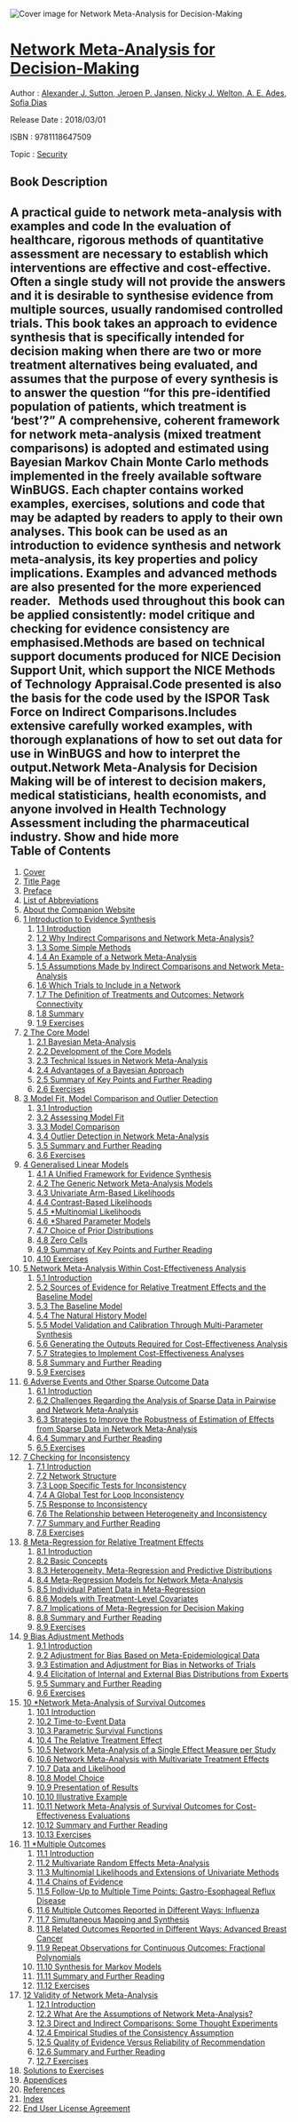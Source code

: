 ![Cover image for Network Meta-Analysis for Decision-Making](https://imgdetail.ebookreading.net/cover/cover/security/EB9781118647509.jpg)

[Network Meta-Analysis for Decision-Making](https://ebookreading.net/view/book/Network+Meta-Analysis+for+Decision-Making-EB9781118647509_1.html "Network Meta-Analysis for Decision-Making")
====================================================================================================================

Author : [Alexander J. Sutton](https://ebookreading.net/search/author/Alexander+J.+Sutton),[ Jeroen P. Jansen](https://ebookreading.net/search/author/+Jeroen+P.+Jansen),[ Nicky J. Welton](https://ebookreading.net/search/author/+Nicky+J.+Welton),[ A. E. Ades](https://ebookreading.net/search/author/+A.+E.+Ades),[ Sofia Dias](https://ebookreading.net/search/author/+Sofia+Dias)

Release Date : 2018/03/01

ISBN : 9781118647509

Topic : [Security](https://ebookreading.net/search/category/security)

Book Description
-----------------

 A practical guide to network meta-analysis with examples and code
In the evaluation of healthcare, rigorous methods of quantitative assessment are necessary to establish which interventions are effective and cost-effective. Often a single study will not provide the answers and it is desirable to synthesise evidence from multiple sources, usually randomised controlled trials. This book takes an approach to evidence synthesis that is specifically intended for decision making when there are two or more treatment alternatives being evaluated, and assumes that the purpose of every synthesis is to answer the question “for this pre-identified population of patients, which treatment is ‘best’?”
A comprehensive, coherent framework for network meta-analysis (mixed treatment comparisons) is adopted and estimated using Bayesian Markov Chain Monte Carlo methods implemented in the freely available software WinBUGS. Each chapter contains worked examples, exercises, solutions and code that may be adapted by readers to apply to their own analyses.
This book can be used as an introduction to evidence synthesis and network meta-analysis, its key properties and policy implications. Examples and advanced methods are also presented for the more experienced reader.
 
Methods used throughout this book can be applied consistently: model critique and checking for evidence consistency are emphasised.Methods are based on technical support documents produced for NICE Decision Support Unit, which support the NICE Methods of Technology Appraisal.Code presented is also the basis for the code used by the ISPOR Task Force on Indirect Comparisons.Includes extensive carefully worked examples, with thorough explanations of how to set out data for use in WinBUGS and how to interpret the output.Network Meta-Analysis for Decision Making will be of interest to decision makers, medical statisticians, health economists, and anyone involved in Health Technology Assessment including the pharmaceutical industry.
        Show and hide more                
Table of Contents
-----------------

1. [Cover](https://ebookreading.net/view/book/Network+Meta-Analysis+for+Decision-Making-EB9781118647509_1.html)
1. [Title Page](https://ebookreading.net/view/book/Network+Meta-Analysis+for+Decision-Making-EB9781118647509_4.html)
1. [Preface](https://ebookreading.net/view/book/Network+Meta-Analysis+for+Decision-Making-EB9781118647509_6.html)
1. [List of Abbreviations](https://ebookreading.net/view/book/Network+Meta-Analysis+for+Decision-Making-EB9781118647509_7.html)
1. [About the Companion Website](https://ebookreading.net/view/book/Network+Meta-Analysis+for+Decision-Making-EB9781118647509_8.html)
1. [1 Introduction to Evidence Synthesis](https://ebookreading.net/view/book/Network+Meta-Analysis+for+Decision-Making-EB9781118647509_9.html)
    1. [1.1 Introduction](https://ebookreading.net/view/book/Network+Meta-Analysis+for+Decision-Making-EB9781118647509_9.html#head-2-5)
    1. [1.2 Why Indirect Comparisons and Network Meta-Analysis?](https://ebookreading.net/view/book/Network+Meta-Analysis+for+Decision-Making-EB9781118647509_9.html#head-2-6)
    1. [1.3 Some Simple Methods](https://ebookreading.net/view/book/Network+Meta-Analysis+for+Decision-Making-EB9781118647509_9.html#head-2-7)
    1. [1.4 An Example of a Network Meta-Analysis](https://ebookreading.net/view/book/Network+Meta-Analysis+for+Decision-Making-EB9781118647509_9.html#head-2-8)
    1. [1.5 Assumptions Made by Indirect Comparisons and Network Meta-Analysis](https://ebookreading.net/view/book/Network+Meta-Analysis+for+Decision-Making-EB9781118647509_9.html#head-2-9)
    1. [1.6 Which Trials to Include in a Network](https://ebookreading.net/view/book/Network+Meta-Analysis+for+Decision-Making-EB9781118647509_9.html#head-2-10)
    1. [1.7 The Definition of Treatments and Outcomes: Network Connectivity](https://ebookreading.net/view/book/Network+Meta-Analysis+for+Decision-Making-EB9781118647509_9.html#head-2-11)
    1. [1.8 Summary](https://ebookreading.net/view/book/Network+Meta-Analysis+for+Decision-Making-EB9781118647509_9.html#head-2-12)
    1. [1.9 Exercises](https://ebookreading.net/view/book/Network+Meta-Analysis+for+Decision-Making-EB9781118647509_9.html#head-2-13)
1. [2 The Core Model](https://ebookreading.net/view/book/Network+Meta-Analysis+for+Decision-Making-EB9781118647509_10.html)
    1. [2.1 Bayesian Meta-Analysis](https://ebookreading.net/view/book/Network+Meta-Analysis+for+Decision-Making-EB9781118647509_10.html#head-2-14)
    1. [2.2 Development of the Core Models](https://ebookreading.net/view/book/Network+Meta-Analysis+for+Decision-Making-EB9781118647509_10.html#head-2-15)
    1. [2.3 Technical Issues in Network Meta-Analysis](https://ebookreading.net/view/book/Network+Meta-Analysis+for+Decision-Making-EB9781118647509_10.html#head-2-16)
    1. [2.4 Advantages of a Bayesian Approach](https://ebookreading.net/view/book/Network+Meta-Analysis+for+Decision-Making-EB9781118647509_10.html#head-2-17)
    1. [2.5 Summary of Key Points and Further Reading](https://ebookreading.net/view/book/Network+Meta-Analysis+for+Decision-Making-EB9781118647509_10.html#head-2-18)
    1. [2.6 Exercises](https://ebookreading.net/view/book/Network+Meta-Analysis+for+Decision-Making-EB9781118647509_10.html#head-2-19)
1. [3 Model Fit, Model Comparison and Outlier Detection](https://ebookreading.net/view/book/Network+Meta-Analysis+for+Decision-Making-EB9781118647509_11.html)
    1. [3.1 Introduction](https://ebookreading.net/view/book/Network+Meta-Analysis+for+Decision-Making-EB9781118647509_11.html#head-2-20)
    1. [3.2 Assessing Model Fit](https://ebookreading.net/view/book/Network+Meta-Analysis+for+Decision-Making-EB9781118647509_11.html#head-2-21)
    1. [3.3 Model Comparison](https://ebookreading.net/view/book/Network+Meta-Analysis+for+Decision-Making-EB9781118647509_11.html#head-2-22)
    1. [3.4 Outlier Detection in Network Meta-Analysis](https://ebookreading.net/view/book/Network+Meta-Analysis+for+Decision-Making-EB9781118647509_11.html#head-2-23)
    1. [3.5 Summary and Further Reading](https://ebookreading.net/view/book/Network+Meta-Analysis+for+Decision-Making-EB9781118647509_11.html#head-2-24)
    1. [3.6 Exercises](https://ebookreading.net/view/book/Network+Meta-Analysis+for+Decision-Making-EB9781118647509_11.html#head-2-25)
1. [4 Generalised Linear Models](https://ebookreading.net/view/book/Network+Meta-Analysis+for+Decision-Making-EB9781118647509_12.html)
    1. [4.1 A Unified Framework for Evidence Synthesis](https://ebookreading.net/view/book/Network+Meta-Analysis+for+Decision-Making-EB9781118647509_12.html#head-2-26)
    1. [4.2 The Generic Network Meta-Analysis Models](https://ebookreading.net/view/book/Network+Meta-Analysis+for+Decision-Making-EB9781118647509_12.html#head-2-27)
    1. [4.3 Univariate Arm-Based Likelihoods](https://ebookreading.net/view/book/Network+Meta-Analysis+for+Decision-Making-EB9781118647509_12.html#head-2-29)
    1. [4.4 Contrast-Based Likelihoods](https://ebookreading.net/view/book/Network+Meta-Analysis+for+Decision-Making-EB9781118647509_12.html#head-2-30)
    1. [4.5 *Multinomial Likelihoods](https://ebookreading.net/view/book/Network+Meta-Analysis+for+Decision-Making-EB9781118647509_12.html#head-2-31)
    1. [4.6 *Shared Parameter Models](https://ebookreading.net/view/book/Network+Meta-Analysis+for+Decision-Making-EB9781118647509_12.html#head-2-32)
    1. [4.7 Choice of Prior Distributions](https://ebookreading.net/view/book/Network+Meta-Analysis+for+Decision-Making-EB9781118647509_12.html#head-2-33)
    1. [4.8 Zero Cells](https://ebookreading.net/view/book/Network+Meta-Analysis+for+Decision-Making-EB9781118647509_12.html#head-2-34)
    1. [4.9 Summary of Key Points and Further Reading](https://ebookreading.net/view/book/Network+Meta-Analysis+for+Decision-Making-EB9781118647509_12.html#head-2-35)
    1. [4.10 Exercises](https://ebookreading.net/view/book/Network+Meta-Analysis+for+Decision-Making-EB9781118647509_12.html#head-2-36)
1. [5 Network Meta-Analysis Within Cost-Effectiveness Analysis](https://ebookreading.net/view/book/Network+Meta-Analysis+for+Decision-Making-EB9781118647509_13.html)
    1. [5.1 Introduction](https://ebookreading.net/view/book/Network+Meta-Analysis+for+Decision-Making-EB9781118647509_13.html#head-2-37)
    1. [5.2 Sources of Evidence for Relative Treatment Effects and the Baseline Model](https://ebookreading.net/view/book/Network+Meta-Analysis+for+Decision-Making-EB9781118647509_13.html#head-2-38)
    1. [5.3 The Baseline Model](https://ebookreading.net/view/book/Network+Meta-Analysis+for+Decision-Making-EB9781118647509_13.html#head-2-39)
    1. [5.4 The Natural History Model](https://ebookreading.net/view/book/Network+Meta-Analysis+for+Decision-Making-EB9781118647509_13.html#head-2-40)
    1. [5.5 Model Validation and Calibration Through Multi-Parameter Synthesis](https://ebookreading.net/view/book/Network+Meta-Analysis+for+Decision-Making-EB9781118647509_13.html#head-2-41)
    1. [5.6 Generating the Outputs Required for Cost-Effectiveness Analysis](https://ebookreading.net/view/book/Network+Meta-Analysis+for+Decision-Making-EB9781118647509_13.html#head-2-42)
    1. [5.7 Strategies to Implement Cost-Effectiveness Analyses](https://ebookreading.net/view/book/Network+Meta-Analysis+for+Decision-Making-EB9781118647509_13.html#head-2-43)
    1. [5.8 Summary and Further Reading](https://ebookreading.net/view/book/Network+Meta-Analysis+for+Decision-Making-EB9781118647509_13.html#head-2-44)
    1. [5.9 Exercises](https://ebookreading.net/view/book/Network+Meta-Analysis+for+Decision-Making-EB9781118647509_13.html#head-2-45)
1. [6 Adverse Events and Other Sparse Outcome Data](https://ebookreading.net/view/book/Network+Meta-Analysis+for+Decision-Making-EB9781118647509_14.html)
    1. [6.1 Introduction](https://ebookreading.net/view/book/Network+Meta-Analysis+for+Decision-Making-EB9781118647509_14.html#head-2-46)
    1. [6.2 Challenges Regarding the Analysis of Sparse Data in Pairwise and Network Meta-Analysis](https://ebookreading.net/view/book/Network+Meta-Analysis+for+Decision-Making-EB9781118647509_14.html#head-2-47)
    1. [6.3 Strategies to Improve the Robustness of Estimation of Effects from Sparse Data in Network Meta-Analysis](https://ebookreading.net/view/book/Network+Meta-Analysis+for+Decision-Making-EB9781118647509_14.html#head-2-48)
    1. [6.4 Summary and Further Reading](https://ebookreading.net/view/book/Network+Meta-Analysis+for+Decision-Making-EB9781118647509_14.html#head-2-49)
    1. [6.5 Exercises](https://ebookreading.net/view/book/Network+Meta-Analysis+for+Decision-Making-EB9781118647509_14.html#head-2-50)
1. [7 Checking for Inconsistency](https://ebookreading.net/view/book/Network+Meta-Analysis+for+Decision-Making-EB9781118647509_15.html)
    1. [7.1 Introduction](https://ebookreading.net/view/book/Network+Meta-Analysis+for+Decision-Making-EB9781118647509_15.html#head-2-51)
    1. [7.2 Network Structure](https://ebookreading.net/view/book/Network+Meta-Analysis+for+Decision-Making-EB9781118647509_15.html#head-2-52)
    1. [7.3 Loop Specific Tests for Inconsistency](https://ebookreading.net/view/book/Network+Meta-Analysis+for+Decision-Making-EB9781118647509_15.html#head-2-53)
    1. [7.4 A Global Test for Loop Inconsistency](https://ebookreading.net/view/book/Network+Meta-Analysis+for+Decision-Making-EB9781118647509_15.html#head-2-54)
    1. [7.5 Response to Inconsistency](https://ebookreading.net/view/book/Network+Meta-Analysis+for+Decision-Making-EB9781118647509_15.html#head-2-55)
    1. [7.6 The Relationship between Heterogeneity and Inconsistency](https://ebookreading.net/view/book/Network+Meta-Analysis+for+Decision-Making-EB9781118647509_15.html#head-2-56)
    1. [7.7 Summary and Further Reading](https://ebookreading.net/view/book/Network+Meta-Analysis+for+Decision-Making-EB9781118647509_15.html#head-2-57)
    1. [7.8 Exercises](https://ebookreading.net/view/book/Network+Meta-Analysis+for+Decision-Making-EB9781118647509_15.html#head-2-58)
1. [8 Meta-Regression for Relative Treatment Effects](https://ebookreading.net/view/book/Network+Meta-Analysis+for+Decision-Making-EB9781118647509_16.html)
    1. [8.1 Introduction](https://ebookreading.net/view/book/Network+Meta-Analysis+for+Decision-Making-EB9781118647509_16.html#head-2-59)
    1. [8.2 Basic Concepts](https://ebookreading.net/view/book/Network+Meta-Analysis+for+Decision-Making-EB9781118647509_16.html#head-2-60)
    1. [8.3 Heterogeneity, Meta-Regression and Predictive Distributions](https://ebookreading.net/view/book/Network+Meta-Analysis+for+Decision-Making-EB9781118647509_16.html#head-2-61)
    1. [8.4 Meta-Regression Models for Network Meta-Analysis](https://ebookreading.net/view/book/Network+Meta-Analysis+for+Decision-Making-EB9781118647509_16.html#head-2-62)
    1. [8.5 Individual Patient Data in Meta-Regression](https://ebookreading.net/view/book/Network+Meta-Analysis+for+Decision-Making-EB9781118647509_16.html#head-2-63)
    1. [8.6 Models with Treatment-Level Covariates](https://ebookreading.net/view/book/Network+Meta-Analysis+for+Decision-Making-EB9781118647509_16.html#head-2-64)
    1. [8.7 Implications of Meta-Regression for Decision Making](https://ebookreading.net/view/book/Network+Meta-Analysis+for+Decision-Making-EB9781118647509_16.html#head-2-65)
    1. [8.8 Summary and Further Reading](https://ebookreading.net/view/book/Network+Meta-Analysis+for+Decision-Making-EB9781118647509_16.html#head-2-66)
    1. [8.9 Exercises](https://ebookreading.net/view/book/Network+Meta-Analysis+for+Decision-Making-EB9781118647509_16.html#head-2-67)
1. [9 Bias Adjustment Methods](https://ebookreading.net/view/book/Network+Meta-Analysis+for+Decision-Making-EB9781118647509_17.html)
    1. [9.1 Introduction](https://ebookreading.net/view/book/Network+Meta-Analysis+for+Decision-Making-EB9781118647509_17.html#head-2-68)
    1. [9.2 Adjustment for Bias Based on Meta-Epidemiological Data](https://ebookreading.net/view/book/Network+Meta-Analysis+for+Decision-Making-EB9781118647509_17.html#head-2-70)
    1. [9.3 Estimation and Adjustment for Bias in Networks of Trials](https://ebookreading.net/view/book/Network+Meta-Analysis+for+Decision-Making-EB9781118647509_17.html#head-2-71)
    1. [9.4 Elicitation of Internal and External Bias Distributions from Experts](https://ebookreading.net/view/book/Network+Meta-Analysis+for+Decision-Making-EB9781118647509_17.html#head-2-72)
    1. [9.5 Summary and Further Reading](https://ebookreading.net/view/book/Network+Meta-Analysis+for+Decision-Making-EB9781118647509_17.html#head-2-73)
    1. [9.6 Exercises](https://ebookreading.net/view/book/Network+Meta-Analysis+for+Decision-Making-EB9781118647509_17.html#head-2-74)
1. [10 *Network Meta-Analysis of Survival Outcomes](https://ebookreading.net/view/book/Network+Meta-Analysis+for+Decision-Making-EB9781118647509_18.html)
    1. [10.1 Introduction](https://ebookreading.net/view/book/Network+Meta-Analysis+for+Decision-Making-EB9781118647509_18.html#head-2-75)
    1. [10.2 Time-to-Event Data](https://ebookreading.net/view/book/Network+Meta-Analysis+for+Decision-Making-EB9781118647509_18.html#head-2-76)
    1. [10.3 Parametric Survival Functions](https://ebookreading.net/view/book/Network+Meta-Analysis+for+Decision-Making-EB9781118647509_18.html#head-2-77)
    1. [10.4 The Relative Treatment Effect](https://ebookreading.net/view/book/Network+Meta-Analysis+for+Decision-Making-EB9781118647509_18.html#head-2-78)
    1. [10.5 Network Meta-Analysis of a Single Effect Measure per Study](https://ebookreading.net/view/book/Network+Meta-Analysis+for+Decision-Making-EB9781118647509_18.html#head-2-79)
    1. [10.6 Network Meta-Analysis with Multivariate Treatment Effects](https://ebookreading.net/view/book/Network+Meta-Analysis+for+Decision-Making-EB9781118647509_18.html#head-2-80)
    1. [10.7 Data and Likelihood](https://ebookreading.net/view/book/Network+Meta-Analysis+for+Decision-Making-EB9781118647509_18.html#head-2-81)
    1. [10.8 Model Choice](https://ebookreading.net/view/book/Network+Meta-Analysis+for+Decision-Making-EB9781118647509_18.html#head-2-82)
    1. [10.9 Presentation of Results](https://ebookreading.net/view/book/Network+Meta-Analysis+for+Decision-Making-EB9781118647509_18.html#head-2-83)
    1. [10.10 Illustrative Example](https://ebookreading.net/view/book/Network+Meta-Analysis+for+Decision-Making-EB9781118647509_18.html#head-2-84)
    1. [10.11 Network Meta-Analysis of Survival Outcomes for Cost-Effectiveness Evaluations](https://ebookreading.net/view/book/Network+Meta-Analysis+for+Decision-Making-EB9781118647509_18.html#head-2-85)
    1. [10.12 Summary and Further Reading](https://ebookreading.net/view/book/Network+Meta-Analysis+for+Decision-Making-EB9781118647509_18.html#head-2-86)
    1. [10.13 Exercises](https://ebookreading.net/view/book/Network+Meta-Analysis+for+Decision-Making-EB9781118647509_18.html#head-2-87)
1. [11 *Multiple Outcomes](https://ebookreading.net/view/book/Network+Meta-Analysis+for+Decision-Making-EB9781118647509_19.html)
    1. [11.1 Introduction](https://ebookreading.net/view/book/Network+Meta-Analysis+for+Decision-Making-EB9781118647509_19.html#head-2-88)
    1. [11.2 Multivariate Random Effects Meta-Analysis](https://ebookreading.net/view/book/Network+Meta-Analysis+for+Decision-Making-EB9781118647509_19.html#head-2-89)
    1. [11.3 Multinomial Likelihoods and Extensions of Univariate Methods](https://ebookreading.net/view/book/Network+Meta-Analysis+for+Decision-Making-EB9781118647509_19.html#head-2-90)
    1. [11.4 Chains of Evidence](https://ebookreading.net/view/book/Network+Meta-Analysis+for+Decision-Making-EB9781118647509_19.html#head-2-91)
    1. [11.5 Follow-Up to Multiple Time Points: Gastro-Esophageal Reflux Disease](https://ebookreading.net/view/book/Network+Meta-Analysis+for+Decision-Making-EB9781118647509_19.html#head-2-92)
    1. [11.6 Multiple Outcomes Reported in Different Ways: Influenza](https://ebookreading.net/view/book/Network+Meta-Analysis+for+Decision-Making-EB9781118647509_19.html#head-2-93)
    1. [11.7 Simultaneous Mapping and Synthesis](https://ebookreading.net/view/book/Network+Meta-Analysis+for+Decision-Making-EB9781118647509_19.html#head-2-94)
    1. [11.8 Related Outcomes Reported in Different Ways: Advanced Breast Cancer](https://ebookreading.net/view/book/Network+Meta-Analysis+for+Decision-Making-EB9781118647509_19.html#head-2-95)
    1. [11.9 Repeat Observations for Continuous Outcomes: Fractional Polynomials](https://ebookreading.net/view/book/Network+Meta-Analysis+for+Decision-Making-EB9781118647509_19.html#head-2-96)
    1. [11.10 Synthesis for Markov Models](https://ebookreading.net/view/book/Network+Meta-Analysis+for+Decision-Making-EB9781118647509_19.html#head-2-97)
    1. [11.11 Summary and Further Reading](https://ebookreading.net/view/book/Network+Meta-Analysis+for+Decision-Making-EB9781118647509_19.html#head-2-98)
    1. [11.12 Exercises](https://ebookreading.net/view/book/Network+Meta-Analysis+for+Decision-Making-EB9781118647509_19.html#head-2-99)
1. [12 Validity of Network Meta-Analysis](https://ebookreading.net/view/book/Network+Meta-Analysis+for+Decision-Making-EB9781118647509_20.html)
    1. [12.1 Introduction](https://ebookreading.net/view/book/Network+Meta-Analysis+for+Decision-Making-EB9781118647509_20.html#head-2-100)
    1. [12.2 What Are the Assumptions of Network Meta-Analysis?](https://ebookreading.net/view/book/Network+Meta-Analysis+for+Decision-Making-EB9781118647509_20.html#head-2-101)
    1. [12.3 Direct and Indirect Comparisons: Some Thought Experiments](https://ebookreading.net/view/book/Network+Meta-Analysis+for+Decision-Making-EB9781118647509_20.html#head-2-102)
    1. [12.4 Empirical Studies of the Consistency Assumption](https://ebookreading.net/view/book/Network+Meta-Analysis+for+Decision-Making-EB9781118647509_20.html#head-2-103)
    1. [12.5 Quality of Evidence Versus Reliability of Recommendation](https://ebookreading.net/view/book/Network+Meta-Analysis+for+Decision-Making-EB9781118647509_20.html#head-2-104)
    1. [12.6 Summary and Further Reading](https://ebookreading.net/view/book/Network+Meta-Analysis+for+Decision-Making-EB9781118647509_20.html#head-2-105)
    1. [12.7 Exercises](https://ebookreading.net/view/book/Network+Meta-Analysis+for+Decision-Making-EB9781118647509_20.html#head-2-106)
1. [Solutions to Exercises](https://ebookreading.net/view/book/Network+Meta-Analysis+for+Decision-Making-EB9781118647509_21.html)
1. [Appendices](https://ebookreading.net/view/book/Network+Meta-Analysis+for+Decision-Making-EB9781118647509_22.html)
1. [References](https://ebookreading.net/view/book/Network+Meta-Analysis+for+Decision-Making-EB9781118647509_23.html)
1. [Index](https://ebookreading.net/view/book/Network+Meta-Analysis+for+Decision-Making-EB9781118647509_24.html)
1. [End User License Agreement](https://ebookreading.net/view/book/Network+Meta-Analysis+for+Decision-Making-EB9781118647509_25.html)
